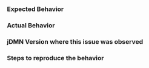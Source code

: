### Expected Behavior


### Actual Behavior


### jDMN Version where this issue was observed


### Steps to reproduce the behavior

